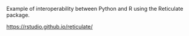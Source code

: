 Example of interoperability between Python and R using the Reticulate package.

https://rstudio.github.io/reticulate/
